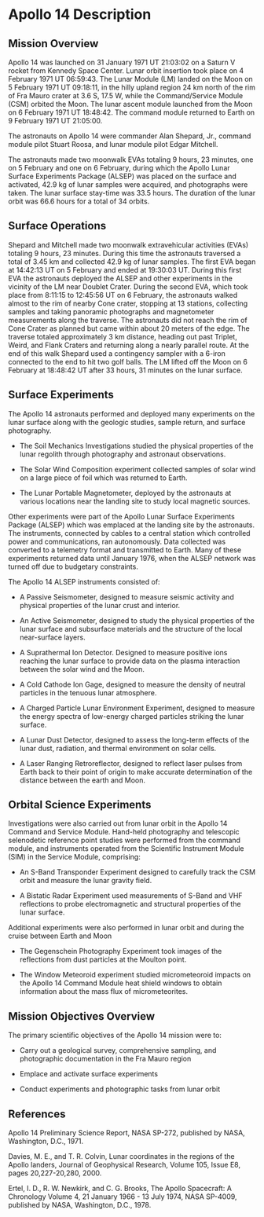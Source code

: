 # Apollo 14 Description

## Mission Overview

Apollo 14 was launched on 31 January 1971 UT 21:03:02 on a Saturn V
rocket from Kennedy Space Center. Lunar orbit insertion took place on 4
February 1971 UT 06:59:43. The Lunar Module (LM) landed on the Moon on 5
February 1971 UT 09:18:11, in the hilly upland region 24 km north of the
rim of Fra Mauro crater at 3.6 S, 17.5 W, while the Command/Service
Module (CSM) orbited the Moon. The lunar ascent module launched from the
Moon on 6 February 1971 UT 18:48:42. The command module returned to
Earth on 9 February 1971 UT 21:05:00.

The astronauts on Apollo 14 were commander Alan Shepard, Jr., command
module pilot Stuart Roosa, and lunar module pilot Edgar Mitchell.

The astronauts made two moonwalk EVAs totaling 9 hours, 23 minutes, one
on 5 February and one on 6 February, during which the Apollo Lunar
Surface Experiments Package (ALSEP) was placed on the surface and
activated, 42.9 kg of lunar samples were acquired, and photographs were
taken. The lunar surface stay-time was 33.5 hours. The duration of the
lunar orbit was 66.6 hours for a total of 34 orbits.

## Surface Operations

Shepard and Mitchell made two moonwalk extravehicular activities (EVAs)
totaling 9 hours, 23 minutes. During this time the astronauts traversed
a total of 3.45 km and collected 42.9 kg of lunar samples. The first EVA
began at 14:42:13 UT on 5 February and ended at 19:30:03 UT. During this
first EVA the astronauts deployed the ALSEP and other experiments in the
vicinity of the LM near Doublet Crater. During the second EVA, which
took place from 8:11:15 to 12:45:56 UT on 6 February, the astronauts
walked almost to the rim of nearby Cone crater, stopping at 13 stations,
collecting samples and taking panoramic photographs and magnetometer
measurements along the traverse. The astronauts did not reach the rim of
Cone Crater as planned but came within about 20 meters of the edge. The
traverse totaled approximately 3 km distance, heading out past Triplet,
Weird, and Flank Craters and returning along a nearly parallel route. At
the end of this walk Shepard used a contingency sampler with a 6-iron
connected to the end to hit two golf balls. The LM lifted off the Moon
on 6 February at 18:48:42 UT after 33 hours, 31 minutes on the lunar
surface.

## Surface Experiments

The Apollo 14 astronauts performed and deployed many experiments on the
lunar surface along with the geologic studies, sample return, and
surface photography.

-   The Soil Mechanics Investigations studied the physical properties of
    the lunar regolith through photography and astronaut observations.

-   The Solar Wind Composition experiment collected samples of solar
    wind on a large piece of foil which was returned to Earth.

-   The Lunar Portable Magnetometer, deployed by the astronauts at
    various locations near the landing site to study local magnetic
    sources.

Other experiments were part of the Apollo Lunar Surface Experiments
Package (ALSEP) which was emplaced at the landing site by the
astronauts. The instruments, connected by cables to a central station
which controlled power and communications, ran autonomously. Data
collected was converted to a telemetry format and transmitted to Earth.
Many of these experiments returned data until January 1976, when the
ALSEP network was turned off due to budgetary constraints.

The Apollo 14 ALSEP instruments consisted of:

-   A Passive Seismometer, designed to measure seismic activity and
    physical properties of the lunar crust and interior.

-   An Active Seismometer, designed to study the physical properties of
    the lunar surface and subsurface materials and the structure of the
    local near-surface layers.

-   A Suprathermal Ion Detector. Designed to measure positive ions
    reaching the lunar surface to provide data on the plasma interaction
    between the solar wind and the Moon.

-   A Cold Cathode Ion Gage, designed to measure the density of neutral
    particles in the tenuous lunar atmosphere.

-   A Charged Particle Lunar Environment Experiment, designed to measure
    the energy spectra of low-energy charged particles striking the
    lunar surface.

-   A Lunar Dust Detector, designed to assess the long-term effects of
    the lunar dust, radiation, and thermal environment on solar cells.

-   A Laser Ranging Retroreflector, designed to reflect laser pulses
    from Earth back to their point of origin to make accurate
    determination of the distance between the earth and Moon.

## Orbital Science Experiments

Investigations were also carried out from lunar orbit in the Apollo 14
Command and Service Module. Hand-held photography and telescopic
selenodetic reference point studies were performed from the command
module, and instruments operated from the Scientific Instrument Module
(SIM) in the Service Module, comprising:

-   An S-Band Transponder Experiment designed to carefully track the CSM
    orbit and measure the lunar gravity field.

-   A Bistatic Radar Experiment used measurements of S-Band and VHF
    reflections to probe electromagnetic and structural properties of
    the lunar surface.

Additional experiments were also performed in lunar orbit and during the
cruise between Earth and Moon

-   The Gegenschein Photography Experiment took images of the
    reflections from dust particles at the Moulton point.

-   The Window Meteoroid experiment studied micrometeoroid impacts on
    the Apollo 14 Command Module heat shield windows to obtain
    information about the mass flux of micrometeorites.

## Mission Objectives Overview

The primary scientific objectives of the Apollo 14 mission were to:

-   Carry out a geological survey, comprehensive sampling, and
    photographic documentation in the Fra Mauro region

-   Emplace and activate surface experiments

-   Conduct experiments and photographic tasks from lunar orbit

## References

Apollo 14 Preliminary Science Report, NASA SP-272, published by NASA,
Washington, D.C., 1971.

Davies, M. E., and T. R. Colvin, Lunar coordinates in the regions of the
Apollo landers, Journal of Geophysical Research, Volume 105, Issue E8,
pages 20,227-20,280, 2000.

Ertel, I. D., R. W. Newkirk, and C. G. Brooks, The Apollo Spacecraft: A
Chronology Volume 4, 21 January 1966 - 13 July 1974, NASA SP-4009,
published by NASA, Washington, D.C., 1978.
